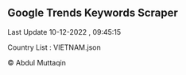 

## Google Trends Keywords Scraper 
 
Last Update 10-12-2022 , 09:45:15

Country List :
VIETNAM.json



© Abdul Muttaqin 
